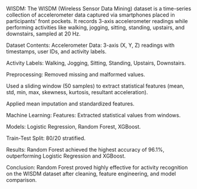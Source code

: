WISDM:
The WISDM (Wireless Sensor Data Mining) dataset is a time-series collection of accelerometer data captured via smartphones placed in participants' front pockets. It records 3-axis accelerometer readings while performing activities like walking, jogging, sitting, standing, upstairs, and downstairs, sampled at 20 Hz.

Dataset Contents:
Accelerometer Data: 3-axis (X, Y, Z) readings with timestamps, user IDs, and activity labels.

Activity Labels: Walking, Jogging, Sitting, Standing, Upstairs, Downstairs.

Preprocessing:
Removed missing and malformed values.

Used a sliding window (50 samples) to extract statistical features (mean, std, min, max, skewness, kurtosis, resultant acceleration).

Applied mean imputation and standardized features.

Machine Learning:
Features: Extracted statistical values from windows.

Models: Logistic Regression, Random Forest, XGBoost.

Train-Test Split: 80/20 stratified.

Results:
Random Forest achieved the highest accuracy of 96.1%, outperforming Logistic Regression and XGBoost.

Conclusion:
Random Forest proved highly effective for activity recognition on the WISDM dataset after cleaning, feature engineering, and model comparison.
